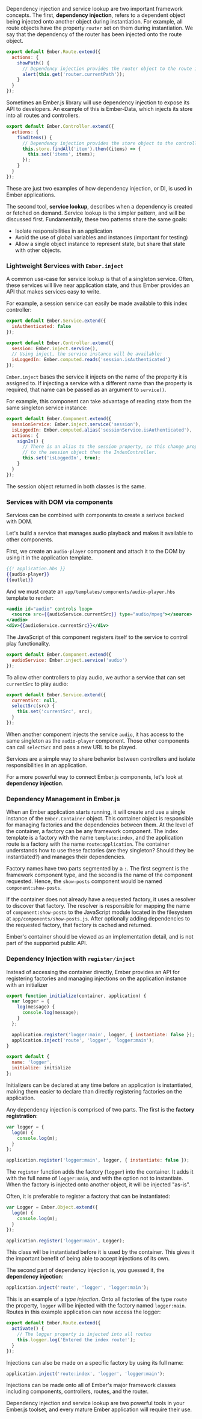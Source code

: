   Dependency injection and service lookup are two important framework concepts. The first, **dependency injection**, refers to a dependent object being injected onto another object during instantiation. For example, all route objects have the property `router` set on them during instantiation. We say that the dependency of the router has been injected onto the route object.

```app/routes/index.js
export default Ember.Route.extend({
  actions: {
    showPath() {
      // Dependency injection provides the router object to the route instance.
      alert(this.get('router.currentPath'));
    }
  }
});
```

Sometimes an Ember.js library will use dependency injection to expose its API to developers. An example of this is Ember-Data, which injects its store into all routes and controllers.

```app/controllers/index.js
export default Ember.Controller.extend({
  actions: {
    findItems() {
      // Dependency injection provides the store object to the controller instance.
      this.store.findAll('item').then((items) => {
        this.set('items', items);
      });
    }
  }
});
```

These are just two examples of how dependency injection, or DI, is used in Ember applications.

The second tool, **service lookup**, describes when a dependency is created or fetched on demand. Service lookup is the simpler pattern, and will be discussed first. Fundamentally, these two patterns share the same goals:

* Isolate responsibilities in an application
* Avoid the use of global variables and instances (important for testing)
* Allow a single object instance to represent state, but share that state with other objects.

### Lightweight Services with `Ember.inject`

A common use-case for service lookup is that of a singleton service. Often, these services will live near application state, and thus Ember provides an API that makes services easy to write.

For example, a session service can easily be made available to this index controller:

```app/services/session.js
export default Ember.Service.extend({
  isAuthenticated: false
});
```

```app/controllers/index.js
export default Ember.Controller.extend({
  session: Ember.inject.service(),
  // Using inject, the service instance will be available:
  isLoggedIn: Ember.computed.reads('session.isAuthenticated')
});
```

`Ember.inject` bases the service it injects on the name of the property it is
assigned to. If injecting a service with a different name than the property
is required, that name can be passed as an argument to `service()`.

For example, this component can take advantage of reading state from the
same singleton service instance:

```app/components/sign-in-button.js
export default Ember.Component.extend({
  sessionService: Ember.inject.service('session'),
  isLoggedIn: Ember.computed.alias('sessionService.isAuthenticated'),
  actions: {
    signIn() {
      // There is an alias to the session property, so this change propagates
      // to the session object then the IndexController.
      this.set('isLoggedIn', true);
    }
  }
});
```

The session object returned in both classes is the same.

### Services with DOM via components

Services can be combined with components to create a serivce backed with DOM.

Let's build a service that manages audio playback and makes it available to
other components.

First, we create an `audio-player` component and attach it to the DOM by using
it in the application template.

```handlebars
{{! application.hbs }}
{{audio-player}}
{{outlet}}
```

And we must create an `app/templates/components/audio-player.hbs` template to render:

```app/templates/components/audio-player.hbs
<audio id="audio" controls loop>
  <source src={{audioService.currentSrc}} type="audio/mpeg"></source>
</audio>
<div>{{audioService.currentSrc}}</div>
```

The JavaScript of this component registers itself to the service to control
play functionality.

```app/components/audio-player.js
export default Ember.Component.extend({
  audioService: Ember.inject.service('audio')
});
```

To allow other controllers to play audio, we author a service that can set
`currentSrc` to play audio:

```app/services/audio.js
export default Ember.Service.extend({
  currentSrc: null,
  selectSrc(src) {
    this.set('currentSrc', src);
  }
});
```

When another component injects the service `audio`, it has access to the same
singleton as the `audio-player` component. Those other components can call
`selectSrc` and pass a new URL to be played.

Services are a simple way to share behavior between controllers and isolate responsibilities in an application.

For a more powerful way to connect Ember.js components, let's look at **dependency injection**.

### Dependency Management in Ember.js

When an Ember application starts running, it will create and use a single instance of the
`Ember.Container` object. This container object is responsible for managing factories and the dependencies between them. At the level of the container, a factory can be any framework component. The index template is a factory with the name `template:index`, and the application route is a factory with the name `route:application`. The container understands how to use these factories (are they singleton? Should they be instantiated?) and manages their dependencies.

Factory names have two parts segmented by a `:`. The first segment is the framework component type, and the second is the name of the component requested. Hence, the `show-posts` component would be named `component:show-posts`.

If the container does not already have a requested factory, it uses a
resolver to discover that factory. The resolver is responsible for
mapping the name of `component:show-posts` to the JavaScript module
located in the filesystem at `app/components/show-posts.js`.  After
optionally adding dependencies to the requested factory, that factory is
cached and returned.

Ember's container should be viewed as an implementation detail, and is not part of the supported public API.

### Dependency Injection with `register/inject`

Instead of accessing the container directly, Ember provides an API for registering factories and managing injections on the application instance with an initializer

```app/initializers/logger.js
export function initialize(container, application) {
  var logger = {
    log(message) {
      console.log(message);
    }
  };

  application.register('logger:main', logger, { instantiate: false });
  application.inject('route', 'logger', 'logger:main');
}

export default {
  name: 'logger',
  initialize: initialize
};
```

Initializers can be declared at any time before an application is instantiated, making them easier to declare than directly registering factories on the application.

Any dependency injection is comprised of two parts. The first is the **factory registration**:

```app/initializers/logger.js
var logger = {
  log(m) {
    console.log(m);
  }
};

application.register('logger:main', logger, { instantiate: false });
```

The `register` function adds the factory (`logger`) into the container. It adds it with the full name of `logger:main`, and with the option not to instantiate. When the factory is injected onto another object, it will be injected "as-is".

Often, it is preferable to register a factory that can be instantiated:

```app/initializers/logger.js
var Logger = Ember.Object.extend({
  log(m) {
    console.log(m);
  }
});

application.register('logger:main', Logger);
```

This class will be instantiated before it is used by the container. This gives it the important benefit of being able to accept injections of its own.

The second part of dependency injection is, you guessed it, the **dependency injection**:

```app/initializers/logger.js
application.inject('route', 'logger', 'logger:main');
```

This is an example of a *type injection*. Onto all factories of the type `route` the property, `logger` will be injected with the factory named `logger:main`. Routes in this example application can now access the logger:

```app/routes/index.js
export default Ember.Route.extend({
  activate() {
    // The logger property is injected into all routes
    this.logger.log('Entered the index route!');
  }
});
```

Injections can also be made on a specific factory by using its full name:

```JavaScript
application.inject('route:index', 'logger', 'logger:main');
```

Injections can be made onto all of Ember's major framework classes including components, controllers, routes, and the router.

Dependency injection and service lookup are two powerful tools in your Ember.js toolset, and every mature Ember application will require their use.
